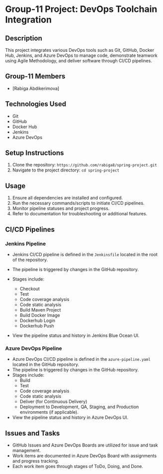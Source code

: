 # Group-11 Project: DevOps Toolchain Integration

## Description
This project integrates various DevOps tools such as Git, GitHub, Docker Hub, Jenkins, and Azure DevOps to manage code, demonstrate teamwork using Agile Methodology, and deliver software through CI/CD pipelines.

## Group-11 Members
- [Rabiga Abdikerimova]

## Technologies Used
- Git
- GitHub
- Docker Hub
- Jenkins
- Azure DevOps

## Setup Instructions
1. Clone the repository: `https://github.com/rabiga8/spring-project.git`
2. Navigate to the project directory: `cd spring-project`

## Usage
1. Ensure all dependencies are installed and configured.
2. Run the necessary commands/scripts to initiate CI/CD pipelines.
3. Monitor pipeline statuses and project progress.
4. Refer to documentation for troubleshooting or additional features.

## CI/CD Pipelines
### Jenkins Pipeline
- Jenkins CI/CD pipeline is defined in the `Jenkinsfile` located in the root of the repository.
- The pipeline is triggered by changes in the GitHub repository.
- Stages include:
  - Checkout
  - Test
  - Code coverage analysis
  - Code static analysis
  - Build Maven Project
  - Build Docker Image
  - Dockerhub Login
  - Dockerhub Push

- View the pipeline status and history in Jenkins Blue Ocean UI.

### Azure DevOps Pipeline
- Azure DevOps CI/CD pipeline is defined in the `azure-pipeline.yaml` located in the GitHub repository.
- The pipeline is triggered by changes in the GitHub repository.
- Stages include:
  - Build
  - Test
  - Code coverage analysis
  - Code static analysis
  - Deliver (for Continuous Delivery)
  - Deployment to Development, QA, Staging, and Production environments (if applicable).
- View the pipeline status and history in Azure DevOps UI.

## Issues and Tasks
- GitHub Issues and Azure DevOps Boards are utilized for issue and task management.
- Work items are documented in Azure DevOps Board with assignments and progress tracking.
- Each work item goes through stages of ToDo, Doing, and Done.

  
